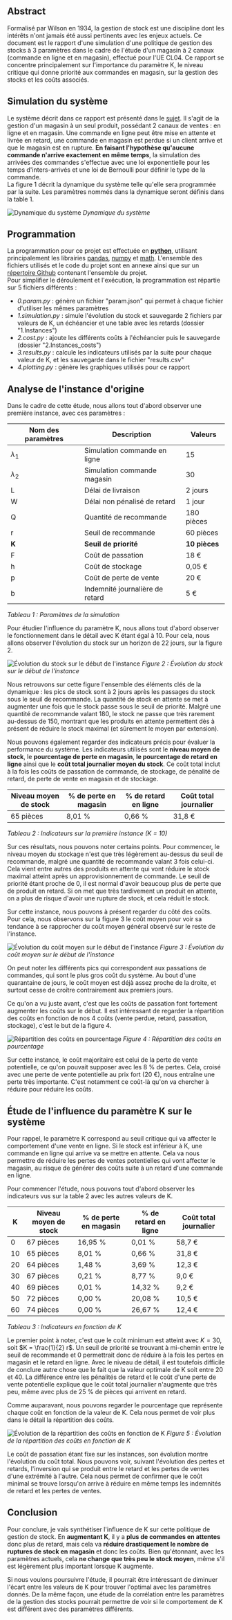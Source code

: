 ## Abstract
Formalisé par Wilson en 1934, la gestion de stock est une discipline dont les intérêts n'ont jamais été aussi pertinents avec les enjeux actuels. Ce document est le rapport d'une simulation d'une politique de gestion des stocks à 3 paramètres dans le cadre de l'étude d'un magasin à 2 canaux (commande en ligne et en magasin), effectué pour l'UE CL04. Ce rapport se concentre principalement sur l'importance du paramètre K, le niveau critique qui donne priorité aux commandes en magasin, sur la gestion des stocks et les coûts associés.


## Simulation du système
Le système décrit dans ce rapport est présenté dans le [sujet](https://github.com/Kiwy3/Stock_Simulation/blob/main/0.old_and_docs/CL04_project_P24.pdf). Il s'agit de la gestion d'un magasin à un seul produit, possédant 2 canaux de ventes : en ligne et en magasin. Une commande en ligne peut être mise en attente et livrée en retard, une commande en magasin est perdue si un client arrive et que le magasin est en rupture. **En faisant l'hypothèse qu'aucune commande n'arrive exactement en même temps**, la simulation des arrivées des commandes s'effectue avec une loi exponentielle pour les temps d'inters-arrivés et une loi de Bernoulli pour définir le type de la commande.  
La figure 1 décrit la dynamique du système telle qu'elle sera programmée par la suite. Les paramètres nommés dans la dynamique seront définis dans la table 1.

![Dynamique du système](images/1.1_dynamique.jpg)
*Dynamique du système*

## Programmation
La programmation pour ce projet est effectuée en [**python**](https://www.python.org/), utilisant principalement les librairies [pandas](https://pandas.pydata.org/), [numpy](https://numpy.org/doc/stable/index.html) et [math](https://docs.python.org/3/library/math.html). L'ensemble des fichiers utilisés et le code du projet sont en annexe ainsi que sur un [répertoire Github](https://github.com/Kiwy3/Stock_Simulation/tree/main) contenant l'ensemble du projet.  
Pour simplifier le déroulement et l'exécution, la programmation est répartie sur 5 fichiers différents : 
- *0.param.py* : génère un fichier "param.json" qui permet à chaque fichier d'utiliser les mêmes paramètres
- *1.simulation.py* : simule l'évolution du stock et sauvegarde 2 fichiers par valeurs de K, un échéancier et une table avec les retards (dossier "1.Instances")
- *2.cost.py* : ajoute les différents coûts à l'échéancier puis le sauvegarde (dossier "2.Instances_costs")
- *3.results.py* : calcule les indicateurs utilisés par la suite pour chaque valeur de K, et les sauvegarde dans le fichier "results.csv"
- *4.plotting.py* : génère les graphiques utilisés pour ce rapport

## Analyse de l'instance d'origine
Dans le cadre de cette étude, nous allons tout d'abord observer une première instance, avec ces paramètres :

| Nom des paramètres | Description | Valeurs |
|--------------------|-------------|---------|
| $\lambda_1$        | Simulation commande en ligne | 15      |
| $\lambda_2$        | Simulation commande magasin | 30      |
| L                  | Délai de livraison            | 2 jours |
| W                  | Délai non pénalisé de retard | 1 jour  |
| Q                  | Quantité de recommande        | 180 pièces |
| r                  | Seuil de recommande           | 60 pièces |
| **K**              | **Seuil de priorité**         | **10 pièces** |
| F                  | Coût de passation            | 18 €    |
| h                  | Coût de stockage             | 0,05 €  |
| p                  | Coût de perte de vente       | 20 €    |
| b                  | Indemnité journalière de retard | 5 €   |

*Tableau 1 : Paramètres de la simulation*

Pour étudier l'influence du paramètre K, nous allons tout d'abord observer le fonctionnement dans le détail avec K étant égal à 10. Pour cela, nous allons observer l'évolution du stock sur un horizon de 22 jours, sur la figure 2. 

![Évolution du stock sur le début de l'instance](images/2.1_stock-evolution.png)
*Figure 2 : Évolution du stock sur le début de l'instance*

Nous retrouvons sur cette figure l'ensemble des éléments clés de la dynamique : les pics de stock sont à 2 jours après les passages du stock sous le seuil de recommande. La quantité de stock en attente se met à augmenter une fois que le stock passe sous le seuil de priorité. Malgré une quantité de recommande valant 180, le stock ne passe que très rarement au-dessus de 150, montrant que les produits en attente permettent dès à présent de réduire le stock maximal (et sûrement le moyen par extension).

Nous pouvons également regarder des indicateurs précis pour évaluer la performance du système. Les indicateurs utilisés sont le **niveau moyen de stock**, le **pourcentage de perte en magasin**, **le pourcentage de retard en ligne** ainsi que le **coût total journalier moyen du stock**. Ce coût total inclut à la fois les coûts de passation de commande, de stockage, de pénalité de retard, de perte de vente en magasin et de stockage.

| Niveau moyen de stock | % de perte en magasin | % de retard en ligne | Coût total journalier |
|------------------------|-----------------------|----------------------|-----------------------|
| 65 pièces              | 8,01 %                | 0,66 %               | 31,8 €                |

*Tableau 2 : Indicateurs sur la première instance (K = 10)*

Sur ces résultats, nous pouvons noter certains points. Pour commencer, le niveau moyen du stockage n'est que très légèrement au-dessus du seuil de recommande, malgré une quantité de recommande valant 3 fois celui-ci. Cela vient entre autres des produits en attente qui vont réduire le stock maximal atteint après un approvisionnement de commande. Le seuil de priorité étant proche de 0, il est normal d'avoir beaucoup plus de perte que de produit en retard. Si on met que très tardivement un produit en attente, on a plus de risque d'avoir une rupture de stock, et cela réduit le stock.

Sur cette instance, nous pouvons à présent regarder du côté des coûts. Pour cela, nous observons sur la figure 3 le coût moyen pour voir sa tendance à se rapprocher du coût moyen général observé sur le reste de l'instance.

![Évolution du coût moyen sur le début de l'instance](images/2.2_cost-evolution.png)
*Figure 3 : Évolution du coût moyen sur le début de l'instance*

On peut noter les différents pics qui correspondent aux passations de commandes, qui sont le plus gros coût du système. Au bout d'une quarantaine de jours, le coût moyen est déjà assez proche de la droite, et surtout cesse de croître contrairement aux premiers jours.

Ce qu'on a vu juste avant, c'est que les coûts de passation font fortement augmenter les coûts sur le début. Il est intéressant de regarder la répartition des coûts en fonction de nos 4 coûts (vente perdue, retard, passation, stockage), c'est le but de la figure 4.

![Répartition des coûts en pourcentage](images/2.3_cost-repart.png)
*Figure 4 : Répartition des coûts en pourcentage*

Sur cette instance, le coût majoritaire est celui de la perte de vente potentielle, ce qu'on pouvait supposer avec les 8 % de pertes. Cela, croisé avec une perte de vente potentielle au prix fort (20 €), nous entraîne une perte très importante. C'est notamment ce coût-là qu'on va chercher à réduire pour réduire les coûts.

## Étude de l'influence du paramètre K sur le système
Pour rappel, le paramètre K correspond au seuil critique qui va affecter le comportement d'une vente en ligne. Si le stock est inférieur à K, une commande en ligne qui arrive va se mettre en attente. Cela va nous permettre de réduire les pertes de ventes potentielles qui vont affecter le magasin, au risque de générer des coûts suite à un retard d'une commande en ligne.

Pour commencer l'étude, nous pouvons tout d'abord observer les indicateurs vus sur la table 2 avec les autres valeurs de K.

| K  | Niveau moyen de stock | % de perte en magasin | % de retard en ligne | Coût total journalier |
|----|------------------------|-----------------------|----------------------|-----------------------|
| 0  | 67 pièces              | 16,95 %               | 0,01 %               | 58,7 €                |
| 10 | 65 pièces              | 8,01 %                | 0,66 %               | 31,8 €                |
| 20 | 64 pièces              | 1,48 %                | 3,69 %               | 12,3 €                |
| 30 | 67 pièces              | 0,21 %                | 8,77 %               | 9,0 €                 |
| 40 | 69 pièces              | 0,01 %                | 14,32 %              | 9,2 €                 |
| 50 | 72 pièces              | 0,00 %                | 20,08 %              | 10,5 €                |
| 60 | 74 pièces              | 0,00 %                | 26,67 %              | 12,4 €                |

*Tableau 3 : Indicateurs en fonction de K*

Le premier point à noter, c'est que le coût minimum est atteint avec $K = 30$, soit $K = \frac{1}{2} r$. Un seuil de priorité se trouvant à mi-chemin entre le seuil de recommande et 0 permettrait donc de réduire à la fois les pertes en magasin et le retard en ligne. Avec le niveau de détail, il est toutefois difficile de conclure autre chose que le fait que la valeur optimale de K soit entre 20 et 40. La différence entre les pénalités de retard et le coût d'une perte de vente potentielle explique que le coût total journalier n'augmente que très peu, même avec plus de 25 % de pièces qui arrivent en retard.

Comme auparavant, nous pouvons regarder le pourcentage que représente chaque coût en fonction de la valeur de K. Cela nous permet de voir plus dans le détail la répartition des coûts.

![Évolution de la répartition des coûts en fonction de K](images/3.1_cost-repart.png)
*Figure 5 : Évolution de la répartition des coûts en fonction de K*

Le coût de passation étant fixe sur les instances, son évolution montre l'évolution du coût total. Nous pouvons voir, suivant l'évolution des pertes et retards, l'inversion qui se produit entre le retard et les pertes de ventes d'une extrémité à l'autre. Cela nous permet de confirmer que le coût minimal se trouve lorsqu'on arrive à réduire en même temps les indemnités de retard et les pertes de ventes.

## Conclusion
Pour conclure, je vais synthétiser l'influence de K sur cette politique de gestion de stock. En **augmentant K**, il y a **plus de commandes en attentes** donc plus de retard, mais cela va **réduire drastiquement le nombre de ruptures de stock en magasin** et donc les coûts. Bien qu'étonnant, avec les paramètres actuels, cela **ne change que très peu le stock moyen**, même s'il est légèrement plus important lorsque K augmente.

Si nous voulons poursuivre l'étude, il pourrait être intéressant de diminuer l'écart entre les valeurs de K pour trouver l'optimal avec les paramètres donnés. De la même façon, une étude de la corrélation entre les paramètres de la gestion des stocks pourrait permettre de voir si le comportement de K est différent avec des paramètres différents.

